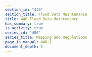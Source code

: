 ```yaml
---
section_id: "440"
section_title: Flood Data Maintenance
title: 440 Flood Data Maintenance
has_summary: true
is_activity: true
series_id: "400"
series_title: Mapping and Regulations
page_in_manual: 440-1
document_depth: 2
---
```

